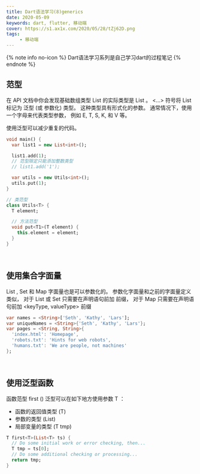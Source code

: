 ```yaml
---
title: Dart语法学习(8)generics
date: 2020-05-09
keywords: dart, flutter, 移动端
cover: https://s1.ax1x.com/2020/05/28/tZj62D.png
tags:
     - 移动端
---
```



{% note info no-icon %}
Dart语法学习系列是自己学习dart的过程笔记
{% endnote %}

## 范型

在 API 文档中你会发现基础数组类型 List 的实际类型是 List<E> 。 <…> 符号将 List 标记为 泛型 (或 参数化) 类型。 这种类型具有形式化的参数。 通常情况下，使用一个字母来代表类型参数， 例如 E, T, S, K, 和 V 等。

使用泛型可以减少重复的代码。

```dart
void main() {
  var list1 = new List<int>();

  list1.add(1);
  // 范型限定只能添加整数类型
  // list1.add('1');

  var utils = new Utils<int>();
  utils.put(1);
}

// 类范型
class Utils<T> {
  T element;

  // 方法范型
  void put<T1>(T element) {
    this.element = element;
  }
}
```
<br />


## 使用集合字面量

List , Set 和 Map 字面量也是可以参数化的。 参数化字面量和之前的字面量定义类似， 对于 List 或 Set 只需要在声明语句前加 <type> 前缀， 对于 Map 只需要在声明语句前加 <keyType, valueType> 前缀

```dart
var names = <String>['Seth', 'Kathy', 'Lars'];
var uniqueNames = <String>{'Seth', 'Kathy', 'Lars'};
var pages = <String, String>{
  'index.html': 'Homepage',
  'robots.txt': 'Hints for web robots',
  'humans.txt': 'We are people, not machines'
};
```
<br />


## 使用泛型函数

函数范型 first (<T>) 泛型可以在如下地方使用参数 T ：
  - 函数的返回值类型 (T)
  - 参数的类型 (List<T>)
  - 局部变量的类型 (T tmp)

```dart
T first<T>(List<T> ts) {
  // Do some initial work or error checking, then...
  T tmp = ts[0];
  // Do some additional checking or processing...
  return tmp;
}
```
